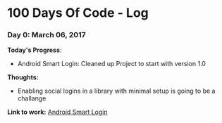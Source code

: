 # 100 Days Of Code - Log

### Day 0: March 06, 2017

**Today's Progress**: 

- Android Smart Login: Cleaned up Project to start with version 1.0

**Thoughts:**

- Enabling social logins in a library with minimal setup is going to be a challange

**Link to work:** 
[Android Smart Login](https://github.com/CodelightStudios/Android-Smart-Login)
